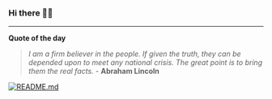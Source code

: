 ### Hi there 👋🏻


---

**Quote of the day**

> *I am a firm believer in the people. If given the truth, they can be depended upon to meet any national crisis. The great point is to bring them the real facts.* - **Abraham Lincoln** 

[![README.md](https://github.com/marcolovazzano/marcolovazzano/actions/workflows/readme.yml/badge.svg?branch=main)](https://github.com/marcolovazzano/marcolovazzano/actions/workflows/readme.yml)

